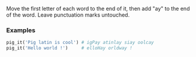 Move the first letter of each word to the end of it, then add "ay" to the end of the word. Leave punctuation marks untouched.

### Examples

```python
pig_it('Pig latin is cool') # igPay atinlay siay oolcay
pig_it('Hello world !')     # elloHay orldway !
```